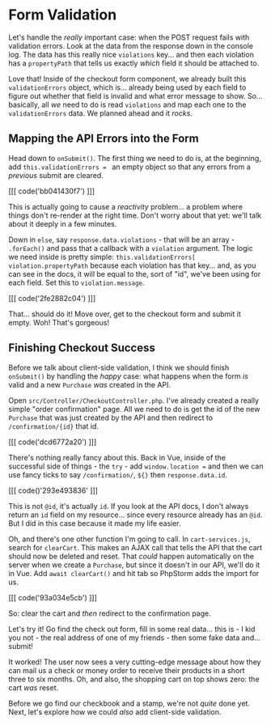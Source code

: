 # Form Validation

Let's handle the *really* important case: when the POST request fails with
validation errors. Look at the data from the response down in the console log.
The data has this really nice `violations` key... and then each violation has a
`propertyPath` that tells us exactly *which* field it should be attached to.

Love that! Inside of the checkout form component, we already built this
`validationErrors` object, which is... already being used by each field to figure
out whether that field is invalid and what error message to show. So... basically,
all *we* need to do is read `violations` and map each one to the `validationErrors`
data. We planned ahead and it *rocks*.

## Mapping the API Errors into the Form

Head down to `onSubmit()`. The first thing we need to do is, at the beginning,
add `this.validationErrors = ` an empty object so that any errors from a *previous*
submit are cleared.

[[[ code('bb041430f7') ]]]

This is actually going to cause a *reactivity* problem... a problem where things
don't re-render at the right time. Don't worry about that yet: we'll talk about it
deeply in a few minutes.

Down in `else`, say `response.data.violations` - that will be an array - `.forEach()`
and pass that a callback with a `violation` argument. The logic we need inside is
pretty simple: `this.validationErrors[` `violation.propertyPath` because each
violation has that key... and, as you can see in the docs, it will be equal to the,
sort of "id", we've been using for each field. Set this to `violation.message`.

[[[ code('2fe2882c04') ]]]

That... should do it! Move over, get to the checkout form and submit it empty. Woh!
That's gorgeous!

## Finishing Checkout Success

Before we talk about client-side validation, I think we should finish `onSubmit()`
by handling the *happy* case: what happens when the form *is* valid and a new
`Purchase` *was* created in the API.

Open `src/Controller/CheckoutController.php`. I've already created a really simple
"order confirmation" page. All we need to do is get the id of the new `Purchase`
that was just created by the API and then redirect to `/confirmation/{id}` that id.

[[[ code('dcd6772a20') ]]]

There's nothing really fancy about this. Back in Vue, inside of the successful
side of things - the `try` - add `window.location =` and then we can use fancy
ticks to say `/confirmation/`, `${}` then `response.data.id`.

[[[ code()'293e493836' ]]]

This is not `@id`, it's actually `id`. If you look at the API docs, I don't always
return an `id` field on my resource... since every resource already has an `@id`.
But I did in this case because it made my life easier.

Oh, and there's one other function I'm going to call. In `cart-services.js`,
search for `clearCart`. This makes an AJAX call that tells the API that the cart
should now be deleted and reset. That *could* happen automatically on the server
when we create a `Purchase`, but since it doesn't in our API, we'll do it in Vue.
Add `await clearCart()` and hit tab so PhpStorm adds the import for us.

[[[ code('93a034e5cb') ]]]

So: clear the cart and *then* redirect to the confirmation page.

Let's try it! Go find the check out form, fill in some real data... this is - I kid
you not - the real address of one of my friends - then some fake data and... submit!

It worked! The user now sees a very cutting-edge message about how they can mail
us a check or money order to receive their products in a short three to six months.
Oh, and also, the shopping cart on top shows zero: the cart *was* reset.

Before we go find our checkbook and a stamp, we're not *quite* done yet. Next,
let's explore how we could *also* add client-side validation.
